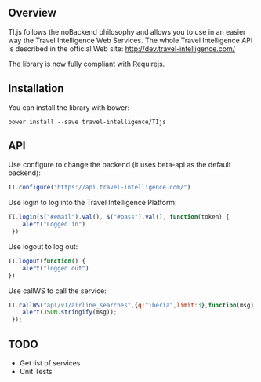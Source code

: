 ## Overview

TI.js follows the noBackend philosophy and allows you to use in an easier way the Travel Intelligence Web Services. The whole Travel Intelligence API is described in the official Web site: http://dev.travel-intelligence.com/

The library is now fully compliant with Requirejs.

## Installation

You can install the library with bower:

    bower install --save travel-intelligence/TIjs

## API

Use configure to change the backend (it uses beta-api as the default backend):

```javascript
TI.configure("https://api.travel-intelligence.com/")
```

Use login to log into the Travel Intelligence Platform:

```javascript
TI.login($("#email").val(), $("#pass").val(), function(token) {
    alert("Logged in")
 })
```

Use logout to log out:

```javascript
TI.logout(function() {
    alert("logged out")
})
```

Use callWS to call the service:

```javascript
TI.callWS("api/v1/airline_searches",{q:"iberia",limit:3},function(msg) {
    alert(JSON.stringify(msg));
 });
```

## TODO

* Get list of services
* Unit Tests
